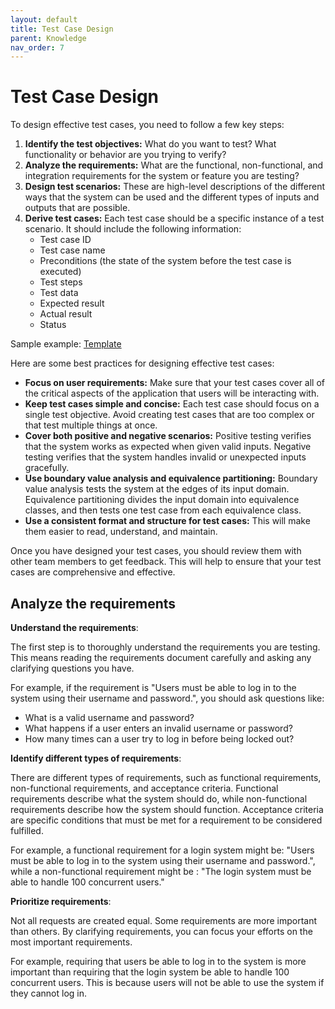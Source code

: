 ```yaml
---
layout: default
title: Test Case Design
parent: Knowledge
nav_order: 7
---
```


# Test Case Design

To design effective test cases, you need to follow a few key steps:

1. **Identify the test objectives:** What do you want to test? What functionality or behavior are you trying to verify?
2. **Analyze the requirements:** What are the functional, non-functional, and integration requirements for the system or feature you are testing?
3. **Design test scenarios:** These are high-level descriptions of the different ways that the system can be used and the different types of inputs and outputs that are possible.
4. **Derive test cases:** Each test case should be a specific instance of a test scenario. It should include the following information:
    * Test case ID
    * Test case name
    * Preconditions (the state of the system before the test case is executed)
    * Test steps
    * Test data
    * Expected result
    * Actual result
    * Status

Sample example: [Template](https://namnh663.github.io/docs/document.html#test-case)

Here are some best practices for designing effective test cases:

* **Focus on user requirements:** Make sure that your test cases cover all of the critical aspects of the application that users will be interacting with.
* **Keep test cases simple and concise:** Each test case should focus on a single test objective. Avoid creating test cases that are too complex or that test multiple things at once.
* **Cover both positive and negative scenarios:** Positive testing verifies that the system works as expected when given valid inputs. Negative testing verifies that the system handles invalid or unexpected inputs gracefully.
* **Use boundary value analysis and equivalence partitioning:** Boundary value analysis tests the system at the edges of its input domain. Equivalence partitioning divides the input domain into equivalence classes, and then tests one test case from each equivalence class.
* **Use a consistent format and structure for test cases:** This will make them easier to read, understand, and maintain.

Once you have designed your test cases, you should review them with other team members to get feedback. This will help to ensure that your test cases are comprehensive and effective.

## Analyze the requirements

**Understand the requirements**:

The first step is to thoroughly understand the requirements you are testing. This means reading the requirements document carefully and asking any clarifying questions you have.

For example, if the requirement is "Users must be able to log in to the system using their username and password.", you should ask questions like:

* What is a valid username and password?
* What happens if a user enters an invalid username or password?
* How many times can a user try to log in before being locked out?

**Identify different types of requirements**:

There are different types of requirements, such as functional requirements, non-functional requirements, and acceptance criteria. Functional requirements describe what the system should do, while non-functional requirements describe how the system should function. Acceptance criteria are specific conditions that must be met for a requirement to be considered fulfilled.

For example, a functional requirement for a login system might be: "Users must be able to log in to the system using their username and password.", while a non-functional requirement might be : "The login system must be able to handle 100 concurrent users."

**Prioritize requirements**:

Not all requests are created equal. Some requirements are more important than others. By clarifying requirements, you can focus your efforts on the most important requirements.

For example, requiring that users be able to log in to the system is more important than requiring that the login system be able to handle 100 concurrent users. This is because users will not be able to use the system if they cannot log in.